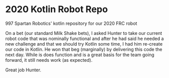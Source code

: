 # 2020 Kotlin Robot Repo
997 Spartan Robotics' kotlin repository for our 2020 FRC robot

On a bet (our standard Milk Shake bets), I asked Hunter to take our current robot code that was nominally functional and after he had said he needed a new challenge and that we should try Kotlin some time, I had him re-create our code in Kotlin.  He won that beg (marginally) by delivering this code the next day.  While is does function and is a great basis for the team going forward, it still needs work (as expected).

Great job Hunter.
